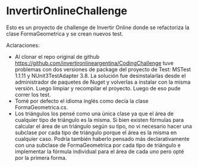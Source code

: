 # InvertirOnlineChallenge
Esto es un proyecto de challenge de Invertir Online donde se refactoriza la clase FormaGeometrica y se crean nuevos test.

Aclaraciones:
- Al clonar el repo original de github https://github.com/invertironlineargentina/CodingChallenge tuve problemas con dos versiones de package del proyecto de Test: MSTest 1.1.11 y NUnit3TestAdapter 3.8. La solución fue desinstalarlas desde el administrador de paquetes de Nuget y volverlas a instalar con la misma versión. Luego limpiar y recompilar el proyecto. Luego de eso pude correr los test.
- Tomé por defecto el idioma inglés como decía la clase FormaGeometrica.cs.
- Los triángulos los pensé como una única clase ya que el área de cualquier tipo de triángulo es la misma. Si bien existen fórmulas para calcular el área de un triángulo según su tipo, no vi necesario hacer una subclase por cada tipo de triángulo porque el área es la misma en cualquier caso. Podría también haberlo pensado más declarativamente con una subclase de FormaGeometrica por cada tipo de triángulo e implementar la fórmula individual para el área de cada uno pero opté por la primera forma.
